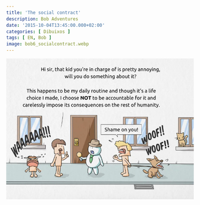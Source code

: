 ```yaml
---
title: 'The social contract'
description: Bob Adventures
date: '2015-10-04T13:45:00.000+02:00'
categories: [ Dibuixos ]
tags: [ EN, Bob ]
image: bob6_socialcontract.webp
---
```


![](bob6_socialcontract.webp)
